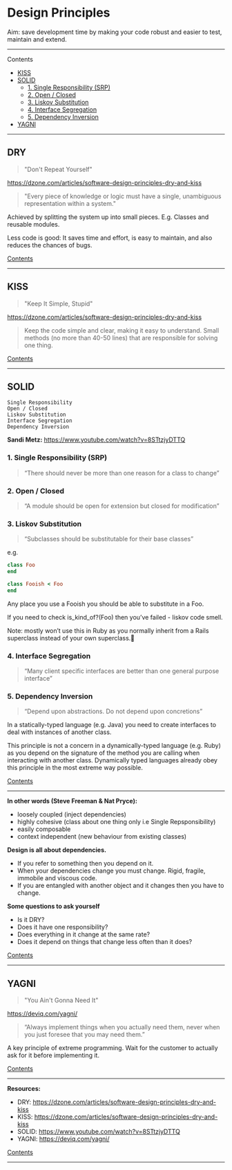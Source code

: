 # Design Principles

Aim: save development time by making your code robust and easier to test, maintain and extend.

---

<!-- START doctoc generated TOC please keep comment here to allow auto update -->
<!-- DON'T EDIT THIS SECTION, INSTEAD RE-RUN doctoc TO UPDATE -->
Contents

- [KISS](#kiss)
- [SOLID](#solid)
  - [1. Single Responsibility (SRP)](#1-single-responsibility-srp)
  - [2. Open / Closed](#2-open--closed)
  - [3. Liskov Substitution](#3-liskov-substitution)
  - [4. Interface Segregation](#4-interface-segregation)
  - [5. Dependency Inversion](#5-dependency-inversion)
- [YAGNI](#yagni)

<!-- END doctoc generated TOC please keep comment here to allow auto update -->

---

## DRY

> "Don't Repeat Yourself"

https://dzone.com/articles/software-design-principles-dry-and-kiss

> "Every piece of knowledge or logic must have a single, unambiguous representation within a system."

Achieved by splitting the system up into small pieces. E.g. Classes and reusable modules.

Less code is good: It saves time and effort, is easy to maintain, and also reduces the chances of bugs.

[Contents](#Table-of-Contents)

---

## KISS

> "Keep It Simple, Stupid"

https://dzone.com/articles/software-design-principles-dry-and-kiss

> Keep the code simple and clear, making it easy to understand. Small methods (no more than 40-50 lines) that are responsible for solving one thing.

[Contents](#Table-of-Contents)

---

## SOLID

```
Single Responsibility
Open / Closed
Liskov Substitution
Interface Segregation
Dependency Inversion
```

**Sandi Metz:** https://www.youtube.com/watch?v=8STtzjyDTTQ 

### 1. Single Responsibility (SRP)

> “There should never be more than one reason for a class to change”

### 2. Open / Closed

> “A module should be open for extension but closed for modification”

### 3. Liskov Substitution

> “Subclasses should be substitutable for their base classes”

e.g.

```ruby
class Foo
end

class Fooish < Foo
end
```

Any place you use a Fooish you should be able to substitute in a Foo.

If you need to check is_kind_of?(Foo) then you’ve failed - liskov code smell.

Note: mostly won’t use this in Ruby as you normally inherit from a Rails superclass instead of your own superclass.

### 4. Interface Segregation

> “Many client specific interfaces are better than one general purpose interface”

### 5. Dependency Inversion

> “Depend upon abstractions. Do not depend upon concretions”

In a statically-typed language (e.g. Java) you need to create interfaces to deal with instances of another class.

This principle is not a concern in a dynamically-typed language (e.g. Ruby) as you depend on the signature of the method you are calling when interacting with another class. Dynamically typed languages already obey this principle in the most extreme way possible.

[Contents](#Table-of-Contents)

---

**In other words (Steve Freeman & Nat Pryce):**

- loosely coupled (inject dependencies)
- highly cohesive (class about one thing only i.e Single Repsponsibility)
- easily composable
- context independent (new behaviour from existing classes)


**Design is all about dependencies.**

- If you refer to something then you depend on it.
- When your dependencies change you must change. Rigid, fragile, immobile and viscous code.
- If you are entangled with another object and it changes then you have to change.

**Some questions to ask yourself**

- Is it DRY?
- Does it have one responsibility?
- Does everything in it change at the same rate?
- Does it depend on things that change less often than it does?

[Contents](#Table-of-Contents)

---

## YAGNI

> "You Ain't Gonna Need It"

https://deviq.com/yagni/


> “Always implement things when you actually need them, never when you just foresee that you may need them.”

A key principle of extreme programming. Wait for the customer to actually ask for it before implementing it.

[Contents](#Table-of-Contents)

---

**Resources:**

- DRY: https://dzone.com/articles/software-design-principles-dry-and-kiss
- KISS: https://dzone.com/articles/software-design-principles-dry-and-kiss
- SOLID: https://www.youtube.com/watch?v=8STtzjyDTTQ
- YAGNI: https://deviq.com/yagni/

[Contents](#Table-of-Contents)

---
